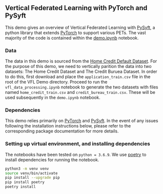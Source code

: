 ## Vertical Federated Learning with PyTorch and PySyft

This demo gives an overview of Vertical Federated Learning with
[PySyft](https://github.com/OpenMined/PySyft), a python library that extends
[PyTorch](https://pytorch.org/docs/stable/index.html) to support various PETs.
The vast majority of the code is contained within the
[demo.ipynb](demo.ipynb) notebook. 

### Data
The data in this demo is sourced from the
[Home Credit Default Dataset](https://www.kaggle.com/c/home-credit-default-risk/overview).
For the purpose of this demo, we need to vertically parition the data into two
datasets: The Home Credit Dataset and The Credit Buruea Dataset. In order to do
this, first download and place the `application_train.csv` file in the root of
the VFL Demo directory. Proceed to run the `vfl_data_processing.ipynb` notebook
to generate the two datasets with files named `home_credit_train.csv` and
`credit_bureau_train.csv`. These will be used subsequently in the `demo.ipynb`
notebook.

### Dependencies
This demo relies primarily on
[PyTorch](https://pytorch.org/docs/stable/index.html) and
[PySyft](https://github.com/OpenMined/PySyft). In the event of any issues
following the installation instructions below, please refer to the corresponding
package documentation for more details.

### Setting up virtual environment, and installing dependencies
The notebooks have been tested on `python = 3.6.9`. We use
[poetry](https://python-poetry.org/) to install dependencies for running the
notebook.

```bash
python3 -m venv venv
source venv/bin/activate
pip install --upgrade pip
pip install poetry
poetry install
```
